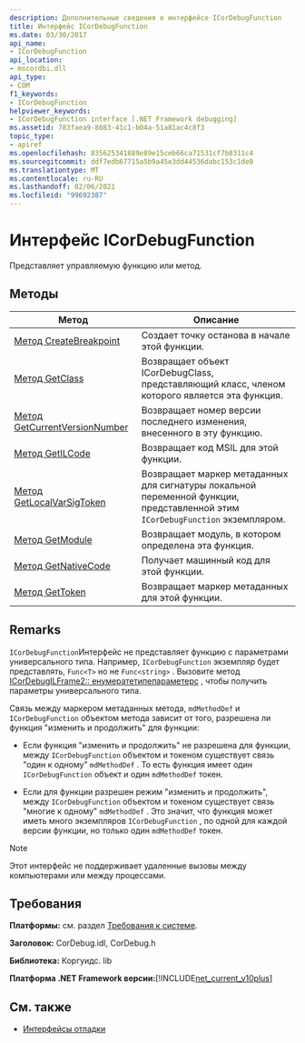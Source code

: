```yaml
---
description: Дополнительные сведения о интерфейсе ICorDebugFunction
title: Интерфейс ICorDebugFunction
ms.date: 03/30/2017
api_name:
- ICorDebugFunction
api_location:
- mscordbi.dll
api_type:
- COM
f1_keywords:
- ICorDebugFunction
helpviewer_keywords:
- ICorDebugFunction interface [.NET Framework debugging]
ms.assetid: 783faea9-8083-41c1-b04a-51a81ac4c8f3
topic_type:
- apiref
ms.openlocfilehash: 835625341889e89e15ceb66ca71531cf7b8311c4
ms.sourcegitcommit: ddf7edb67715a5b9a45e3dd44536dabc153c1de0
ms.translationtype: MT
ms.contentlocale: ru-RU
ms.lasthandoff: 02/06/2021
ms.locfileid: "99692387"
---
```

# <a name="icordebugfunction-interface"></a>Интерфейс ICorDebugFunction

Представляет управляемую функцию или метод.  
  
## <a name="methods"></a>Методы  
  
|Метод|Описание|  
|------------|-----------------|  
|[Метод CreateBreakpoint](icordebugfunction-createbreakpoint-method.md)|Создает точку останова в начале этой функции.|  
|[Метод GetClass](icordebugfunction-getclass-method.md)|Возвращает объект ICorDebugClass, представляющий класс, членом которого является эта функция.|  
|[Метод GetCurrentVersionNumber](icordebugfunction-getcurrentversionnumber-method.md)|Возвращает номер версии последнего изменения, внесенного в эту функцию.|  
|[Метод GetILCode](icordebugfunction-getilcode-method.md)|Возвращает код MSIL для этой функции.|  
|[Метод GetLocalVarSigToken](icordebugfunction-getlocalvarsigtoken-method.md)|Возвращает маркер метаданных для сигнатуры локальной переменной функции, представленной этим `ICorDebugFunction` экземпляром.|  
|[Метод GetModule](icordebugfunction-getmodule-method.md)|Возвращает модуль, в котором определена эта функция.|  
|[Метод GetNativeCode](icordebugfunction-getnativecode-method.md)|Получает машинный код для этой функции.|  
|[Метод GetToken](icordebugfunction-gettoken-method.md)|Возвращает маркер метаданных для этой функции.|  
  
## <a name="remarks"></a>Remarks  

 `ICorDebugFunction`Интерфейс не представляет функцию с параметрами универсального типа. Например, `ICorDebugFunction` экземпляр будет представлять, `Func<T>` но не `Func<string>` . Вызовите метод [ICorDebugILFrame2:: енумератетипепараметерс](icordebugilframe2-enumeratetypeparameters-method.md) , чтобы получить параметры универсального типа.  
  
 Связь между маркером метаданных метода, `mdMethodDef` и `ICorDebugFunction` объектом метода зависит от того, разрешена ли функция "изменить и продолжить" для функции:  
  
- Если функция "изменить и продолжить" не разрешена для функции, между `ICorDebugFunction` объектом и токеном существует связь "один к одному" `mdMethodDef` . То есть функция имеет один `ICorDebugFunction` объект и один `mdMethodDef` токен.  
  
- Если для функции разрешен режим "изменить и продолжить", между `ICorDebugFunction` объектом и токеном существует связь "многие к одному" `mdMethodDef` . Это значит, что функция может иметь много экземпляров `ICorDebugFunction` , по одной для каждой версии функции, но только один `mdMethodDef` токен.  
  
> [!NOTE]
> Этот интерфейс не поддерживает удаленные вызовы между компьютерами или между процессами.  
  
## <a name="requirements"></a>Требования  

 **Платформы:** см. раздел [Требования к системе](../../get-started/system-requirements.md).  
  
 **Заголовок:** CorDebug.idl, CorDebug.h  
  
 **Библиотека:**  Коргуидс. lib  
  
 **Платформа .NET Framework версии:**[!INCLUDE[net_current_v10plus](../../../../includes/net-current-v10plus-md.md)]  
  
## <a name="see-also"></a>См. также

- [Интерфейсы отладки](debugging-interfaces.md)
